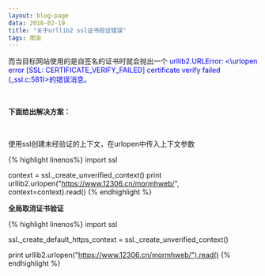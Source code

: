 ```yaml
---
layout: blog-page
data: 2018-02-19
title: "关于urllib2 ssl证书验证错误"
tags: 爬虫
---
```

<p>而当目标网站使用的是自签名的证书时就会抛出一个 <span style="color:blue">urllib2.URLError: <\urlopen error [SSL: CERTIFICATE_VERIFY_FAILED] certificate verify failed (_ssl.c:581)>的错误消息。</span></p>
<br>
<p><b>下面给出解决方案：</b></p>
<br>
<p>使用ssl创建未经验证的上下文，在urlopen中传入上下文参数</p>
{% highlight linenos%}
import ssl

context = ssl._create_unverified_context()
print urllib2.urlopen("https://www.12306.cn/mormhweb/", context=context).read()
{% endhighlight %}
<br>
<p><b>全局取消证书验证</b></p>
{% highlight linenos%}
import ssl
 
ssl._create_default_https_context = ssl._create_unverified_context()
 
print urllib2.urlopen("https://www.12306.cn/mormhweb/").read()
{% endhighlight %}
